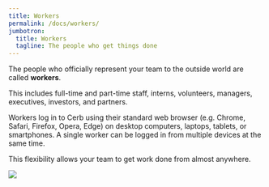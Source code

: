 ```yaml
---
title: Workers
permalink: /docs/workers/
jumbotron:
  title: Workers
  tagline: The people who get things done
---
```


The people who officially represent your team to the outside world are called **workers**.

This includes full-time and part-time staff, interns, volunteers, managers, executives, investors, and partners.

Workers log in to Cerb using their standard web browser (e.g. Chrome, Safari, Firefox, Opera, Edge) on desktop computers, laptops, tablets, or smartphones. A single worker can be logged in from multiple devices at the same time.

This flexibility allows your team to get work done from almost anywhere.

<div class="cerb-screenshot">
<img src="/assets/images/docs/using-cerb/workers/workers.png" class="screenshot">
</div>

